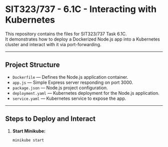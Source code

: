 # SIT323/737 - 6.1C - Interacting with Kubernetes

This repository contains the files for SIT323/737 Task 6.1C.  
It demonstrates how to deploy a Dockerized Node.js app into a Kubernetes cluster and interact with it via port-forwarding.

---

## Project Structure
- `Dockerfile` — Defines the Node.js application container.
- `app.js` — Simple Express server responding on port 3000.
- `package.json` — Node.js project configuration.
- `deployment.yaml` — Kubernetes deployment for the Node.js application.
- `service.yaml` — Kubernetes service to expose the app.

---

## Steps to Deploy and Interact

1. **Start Minikube:**
   ```bash
   minikube start
